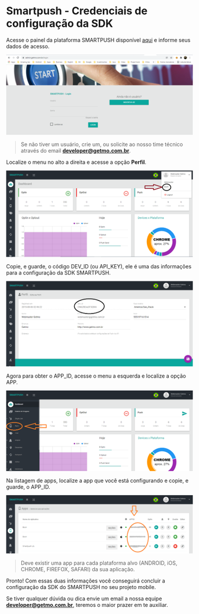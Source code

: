 # Smartpush - Credenciais de configuração da SDK

Acesse o painel da plataforma SMARTPUSH disponível [aqui](https://admin.getmo.com.br) e informe seus dados de acesso.

![](images/login.png)

> Se não tiver um usuário, crie um, ou solicite ao nosso time técnico através do email **developer@getmo.com.br**.

Localize o menu no alto a direita e acesse a opção **Perfil**.

![](images/goto_profile.png)

Copie, e guarde, o código DEV_ID (ou API_KEY), ele é uma das informações para a configuração da SDK SMARTPUSH.

![](images/dev_id.png)

Agora para obter o APP_ID, acesse o menu a esquerda e localize a opção APP.

![](images/goto_apps.png)

Na listagem de apps, localize a app que você está configurando e copie, e guarde, o APP_ID. 

![](images/app_id.png)

> Deve existir uma app para cada plataforma alvo (ANDROID, iOS, CHROME, FIREFOX, SAFARI) da sua aplicação.

Pronto! Com essas duas informações você conseguirá concluir a configuração da SDK do SMARTPUSH no seu projeto mobile. 

Se tiver qualquer dúvida ou dica envie um email a nossa equipe **developer@getmo.com.br**, teremos o maior prazer em te auxiliar.